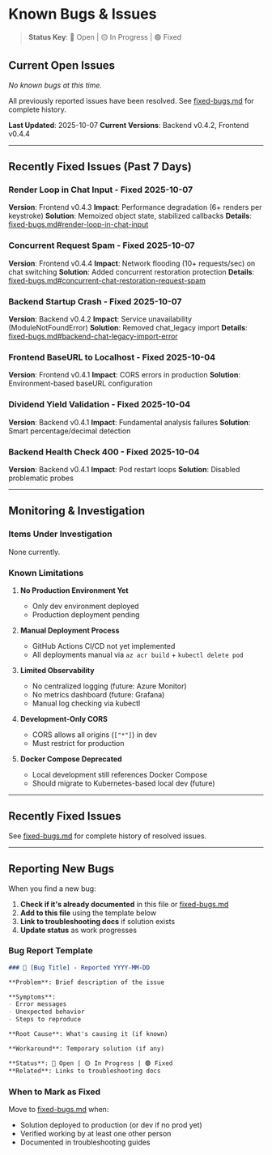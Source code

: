 # Known Bugs & Issues

> **Status Key**: 🔴 Open | 🟡 In Progress | 🟢 Fixed

## Current Open Issues

*No known bugs at this time.*

All previously reported issues have been resolved. See [fixed-bugs.md](fixed-bugs.md) for complete history.

**Last Updated**: 2025-10-07
**Current Versions**: Backend v0.4.2, Frontend v0.4.4

---

## Recently Fixed Issues (Past 7 Days)

### Render Loop in Chat Input - Fixed 2025-10-07
**Version**: Frontend v0.4.3
**Impact**: Performance degradation (6+ renders per keystroke)
**Solution**: Memoized object state, stabilized callbacks
**Details**: [fixed-bugs.md#render-loop-in-chat-input](fixed-bugs.md#render-loop-in-chat-input---fixed-2025-10-07)

### Concurrent Request Spam - Fixed 2025-10-07
**Version**: Frontend v0.4.4
**Impact**: Network flooding (10+ requests/sec) on chat switching
**Solution**: Added concurrent restoration protection
**Details**: [fixed-bugs.md#concurrent-chat-restoration-request-spam](fixed-bugs.md#concurrent-chat-restoration-request-spam---fixed-2025-10-07)

### Backend Startup Crash - Fixed 2025-10-07
**Version**: Backend v0.4.2
**Impact**: Service unavailability (ModuleNotFoundError)
**Solution**: Removed chat_legacy import
**Details**: [fixed-bugs.md#backend-chat-legacy-import-error](fixed-bugs.md#backend-chat-legacy-import-error---fixed-2025-10-07)

### Frontend BaseURL to Localhost - Fixed 2025-10-04
**Version**: Frontend v0.4.1
**Impact**: CORS errors in production
**Solution**: Environment-based baseURL configuration

### Dividend Yield Validation - Fixed 2025-10-04
**Version**: Backend v0.4.1
**Impact**: Fundamental analysis failures
**Solution**: Smart percentage/decimal detection

### Backend Health Check 400 - Fixed 2025-10-04
**Version**: Backend v0.4.1
**Impact**: Pod restart loops
**Solution**: Disabled problematic probes

---

## Monitoring & Investigation

### Items Under Investigation

None currently.

### Known Limitations

1. **No Production Environment Yet**
   - Only dev environment deployed
   - Production deployment pending

2. **Manual Deployment Process**
   - GitHub Actions CI/CD not yet implemented
   - All deployments manual via `az acr build` + `kubectl delete pod`

3. **Limited Observability**
   - No centralized logging (future: Azure Monitor)
   - No metrics dashboard (future: Grafana)
   - Manual log checking via kubectl

4. **Development-Only CORS**
   - CORS allows all origins (`["*"]`) in dev
   - Must restrict for production

5. **Docker Compose Deprecated**
   - Local development still references Docker Compose
   - Should migrate to Kubernetes-based local dev (future)

---

## Recently Fixed Issues

See [fixed-bugs.md](fixed-bugs.md) for complete history of resolved issues.

---

## Reporting New Bugs

When you find a new bug:

1. **Check if it's already documented** in this file or [fixed-bugs.md](fixed-bugs.md)
2. **Add to this file** using the template below
3. **Link to troubleshooting docs** if solution exists
4. **Update status** as work progresses

### Bug Report Template

```markdown
### 🔴 [Bug Title] - Reported YYYY-MM-DD

**Problem**: Brief description of the issue

**Symptoms**:
- Error messages
- Unexpected behavior
- Steps to reproduce

**Root Cause**: What's causing it (if known)

**Workaround**: Temporary solution (if any)

**Status**: 🔴 Open | 🟡 In Progress | 🟢 Fixed
**Related**: Links to troubleshooting docs
```

### When to Mark as Fixed

Move to [fixed-bugs.md](fixed-bugs.md) when:
- Solution deployed to production (or dev if no prod yet)
- Verified working by at least one other person
- Documented in troubleshooting guides
